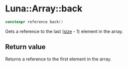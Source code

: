 # Luna::Array::back

```c++
constexpr reference back()
```

Gets a reference to the last ([size](class_luna_1_1_array_1adb59c183f075f048ae90778d15189686.md) - 1) element in the array. 



## Return value
Returns a reference to the first element in the array. 

